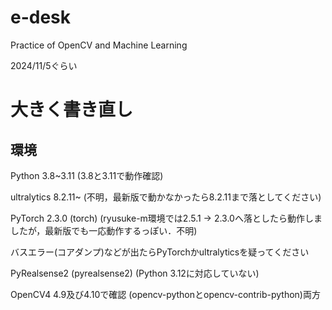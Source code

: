 # e-desk
Practice of OpenCV and Machine Learning

2024/11/5ぐらい

大きく書き直し
=======

## 環境

Python 3.8~3.11 (3.8と3.11で動作確認)

ultralytics 8.2.11~ (不明，最新版で動かなかったら8.2.11まで落としてください)

PyTorch 2.3.0  (torch) (ryusuke-m環境では2.5.1 -> 2.3.0へ落としたら動作しましたが，最新版でも一応動作するっぽい．不明)

バスエラー(コアダンプ)などが出たらPyTorchかultralyticsを疑ってください

PyRealsense2 (pyrealsense2) (Python 3.12に対応していない)

OpenCV4 4.9及び4.10で確認 (opencv-pythonとopencv-contrib-python)両方
